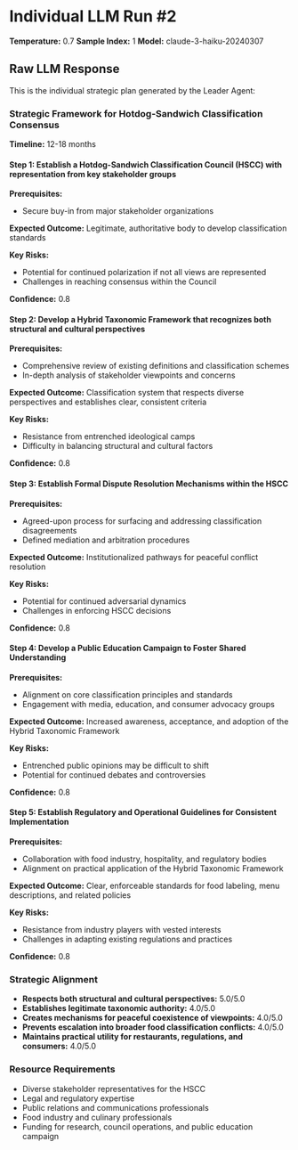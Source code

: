 # Individual LLM Run #2

**Temperature:** 0.7
**Sample Index:** 1
**Model:** claude-3-haiku-20240307

## Raw LLM Response

This is the individual strategic plan generated by the Leader Agent:

### Strategic Framework for Hotdog-Sandwich Classification Consensus

**Timeline:** 12-18 months

#### Step 1: Establish a Hotdog-Sandwich Classification Council (HSCC) with representation from key stakeholder groups

**Prerequisites:**
- Secure buy-in from major stakeholder organizations

**Expected Outcome:** Legitimate, authoritative body to develop classification standards

**Key Risks:**
- Potential for continued polarization if not all views are represented
- Challenges in reaching consensus within the Council

**Confidence:** 0.8

#### Step 2: Develop a Hybrid Taxonomic Framework that recognizes both structural and cultural perspectives

**Prerequisites:**
- Comprehensive review of existing definitions and classification schemes
- In-depth analysis of stakeholder viewpoints and concerns

**Expected Outcome:** Classification system that respects diverse perspectives and establishes clear, consistent criteria

**Key Risks:**
- Resistance from entrenched ideological camps
- Difficulty in balancing structural and cultural factors

**Confidence:** 0.8

#### Step 3: Establish Formal Dispute Resolution Mechanisms within the HSCC

**Prerequisites:**
- Agreed-upon process for surfacing and addressing classification disagreements
- Defined mediation and arbitration procedures

**Expected Outcome:** Institutionalized pathways for peaceful conflict resolution

**Key Risks:**
- Potential for continued adversarial dynamics
- Challenges in enforcing HSCC decisions

**Confidence:** 0.8

#### Step 4: Develop a Public Education Campaign to Foster Shared Understanding

**Prerequisites:**
- Alignment on core classification principles and standards
- Engagement with media, education, and consumer advocacy groups

**Expected Outcome:** Increased awareness, acceptance, and adoption of the Hybrid Taxonomic Framework

**Key Risks:**
- Entrenched public opinions may be difficult to shift
- Potential for continued debates and controversies

**Confidence:** 0.8

#### Step 5: Establish Regulatory and Operational Guidelines for Consistent Implementation

**Prerequisites:**
- Collaboration with food industry, hospitality, and regulatory bodies
- Alignment on practical application of the Hybrid Taxonomic Framework

**Expected Outcome:** Clear, enforceable standards for food labeling, menu descriptions, and related policies

**Key Risks:**
- Resistance from industry players with vested interests
- Challenges in adapting existing regulations and practices

**Confidence:** 0.8

### Strategic Alignment

- **Respects both structural and cultural perspectives:** 5.0/5.0
- **Establishes legitimate taxonomic authority:** 4.0/5.0
- **Creates mechanisms for peaceful coexistence of viewpoints:** 4.0/5.0
- **Prevents escalation into broader food classification conflicts:** 4.0/5.0
- **Maintains practical utility for restaurants, regulations, and consumers:** 4.0/5.0

### Resource Requirements

- Diverse stakeholder representatives for the HSCC
- Legal and regulatory expertise
- Public relations and communications professionals
- Food industry and culinary professionals
- Funding for research, council operations, and public education campaign
